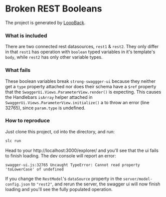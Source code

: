 # Broken REST Booleans

The project is generated by [LoopBack](http://loopback.io).

### What is included

There are two connected rest datasources, `rest1` & `rest2`. They only differ in that `rest1` has operation with `boolean` typed variables in it's template's `body`, while `rest2` has only other variable types.

### What fails

These boolean variables break `strong-swaggger-ui` because they neither get a `type` property attached nor does their schema have a `$ref` property that the `SwaggerUi.Views.ParameterView.render()` is expecting. This causes the Handlebars `isArray` helper attached in `SwaggerUi.Views.ParameterView.initialize()` a to throw an error (line 32765), since `param.type` is undefined.

### How to reproduce

Just clone this project, cd into the directory, and run: 
```sh
slc run
```

Head to your http://localhost:3000/explorer/ and you'll see that the ui fails to finish loading. The dev console will report an error: 
```error
swagger-ui.js:32765 Uncaught TypeError: Cannot read property 'toLowerCase' of undefined
```

If you change the `RestModel`'s `dataSource` property in the `server/model-config.json` to `"rest2"`, and rerun the server, the swagger ui will now finish loading and you'll see the fully populated operation.